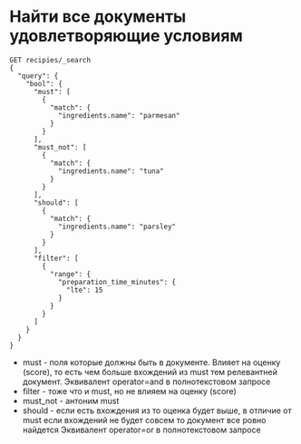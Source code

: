# Найти все документы удовлетворяющие условиям

~~~
GET recipies/_search
{
  "query": {
    "bool": {
      "must": [
        {
          "match": {
            "ingredients.name": "parmesan"
          }  
        }
      ],
      "must_not": [
        {
          "match": {
            "ingredients.name": "tuna"
          }
        }
      ],
      "should": [
        {
          "match": {
            "ingredients.name": "parsley"
          }
        }
      ],
      "filter": [
        {
          "range": {
            "preparation_time_minutes": {
              "lte": 15
            }
          }
        }
      ]
    }
  }
}
~~~

- must - поля которые должны быть в документе. Влияет на оценку (score),
то есть чем больше вхождений из must тем релевантней документ.
Эквивалент operator=and в полнотекстовом запросе
- filter - тоже что и must, но не влияем на оценку (score)
- must_not - антоним must
- should - если есть вхождения из то оценка будет выше,
в отличие от must если вхождений не будет совсем то документ все ровно найдется
Эквивалент operator=or в полнотекстовом запросе
